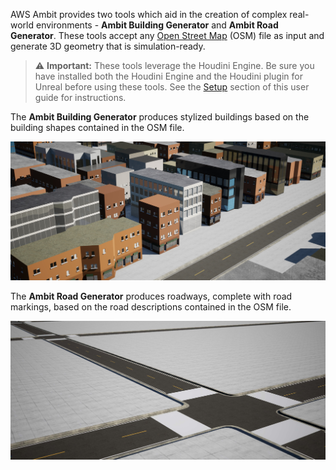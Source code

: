 AWS Ambit provides two tools which aid in the creation of complex real-world environments - **Ambit Building Generator** and **Ambit Road Generator**. These tools accept any [Open Street Map](https://www.openstreetmap.org/#map=17/47.61388/-122.33799) (OSM) file as input and generate 3D geometry that is simulation-ready.

> ⚠️ **Important:** These tools leverage the Houdini Engine. Be sure you have installed both the Houdini Engine and the Houdini plugin for Unreal before using these tools. See the [Setup](../setup) section of this user guide for instructions.

The **Ambit Building Generator** produces stylized buildings based on the building shapes contained in the OSM file.

![Ambit Building Generator output](./images/city-generation/BuildingGeneratorOutput.jpg)

The **Ambit Road Generator** produces roadways, complete with road markings, based on the road descriptions contained in the OSM file.

![Ambit Road Generator output](./images/city-generation/RoadGeneratorOutput.jpg)